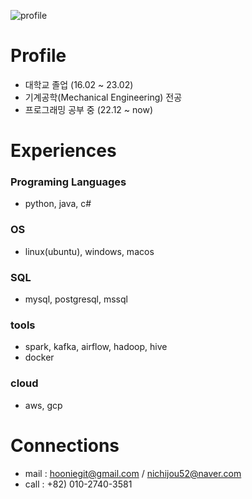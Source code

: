 ![profile](https://github.com/hooniegit/hooniegit/assets/130134750/01149229-2d5a-4f4f-84d3-80ef6447368e)

# Profile
- 대학교 졸업 (16.02 ~ 23.02)
- 기계공학(Mechanical Engineering) 전공
- 프로그래밍 공부 중 (22.12 ~ now)

# Experiences
### Programing Languages
- python, java, c#

### OS
- linux(ubuntu), windows, macos

### SQL
- mysql, postgresql, mssql

### tools
- spark, kafka, airflow, hadoop, hive
- docker

### cloud
- aws, gcp

# Connections
- mail : hooniegit@gmail.com / nichijou52@naver.com
- call : +82) 010-2740-3581
